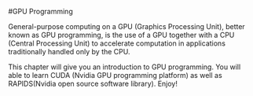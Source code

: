 #GPU Programming

General-purpose computing on a GPU (Graphics Processing Unit), better known as GPU programming, is the use of a GPU together with a CPU (Central Processing Unit) to accelerate computation in applications traditionally handled only by the CPU.


This chapter will give you an introduction to GPU programming. You will able to learn CUDA (Nvidia GPU programming platform) as well as RAPIDS(Nvidia open source software library). Enjoy!
